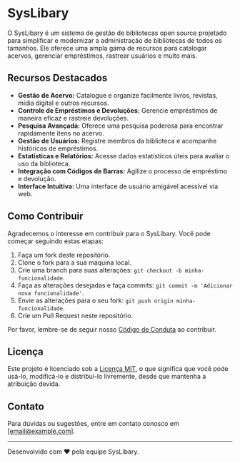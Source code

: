 # SysLibary

O SysLibary é um sistema de gestão de bibliotecas open source projetado para simplificar e modernizar a administração de bibliotecas de todos os tamanhos. Ele oferece uma ampla gama de recursos para catalogar acervos, gerenciar empréstimos, rastrear usuários e muito mais.

## Recursos Destacados

- **Gestão de Acervo:** Catalogue e organize facilmente livros, revistas, mídia digital e outros recursos.
- **Controle de Empréstimos e Devoluções:** Gerencie empréstimos de maneira eficaz e rastreie devoluções.
- **Pesquisa Avançada:** Oferece uma pesquisa poderosa para encontrar rapidamente itens no acervo.
- **Gestão de Usuários:** Registre membros da biblioteca e acompanhe históricos de empréstimos.
- **Estatísticas e Relatórios:** Acesse dados estatísticos úteis para avaliar o uso da biblioteca.
- **Integração com Códigos de Barras:** Agilize o processo de empréstimo e devolução.
- **Interface Intuitiva:** Uma interface de usuário amigável acessível via web.

## Como Contribuir

Agradecemos o interesse em contribuir para o SysLibary. Você pode começar seguindo estas etapas:

1. Faça um fork deste repositório.
2. Clone o fork para a sua máquina local.
3. Crie uma branch para suas alterações: `git checkout -b minha-funcionalidade`.
4. Faça as alterações desejadas e faça commits: `git commit -m 'Adicionar nova funcionalidade'`.
5. Envie as alterações para o seu fork: `git push origin minha-funcionalidade`.
6. Crie um Pull Request neste repositório.

Por favor, lembre-se de seguir nosso [Código de Conduta](CONTRIBUTING.md) ao contribuir.

## Licença

Este projeto é licenciado sob a [Licença MIT](LICENSE), o que significa que você pode usá-lo, modificá-lo e distribuí-lo livremente, desde que mantenha a atribuição devida.

## Contato

Para dúvidas ou sugestões, entre em contato conosco em [email@example.com].

---
Desenvolvido com ❤️ pela equipe SysLibary.
